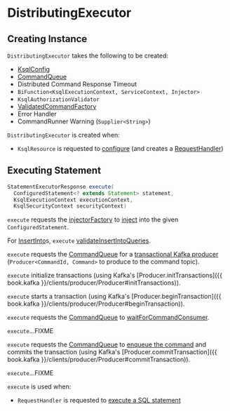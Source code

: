 # DistributingExecutor

## Creating Instance

`DistributingExecutor` takes the following to be created:

* <span id="ksqlConfig"> [KsqlConfig](../KsqlConfig.md)
* <span id="commandQueue"> [CommandQueue](CommandQueue.md)
* <span id="distributedCmdResponseTimeout"> Distributed Command Response Timeout
* <span id="injectorFactory"> `BiFunction<KsqlExecutionContext, ServiceContext, Injector>`
* <span id="authorizationValidator"> `KsqlAuthorizationValidator`
* <span id="validatedCommandFactory"> [ValidatedCommandFactory](ValidatedCommandFactory.md)
* <span id="errorHandler"> Error Handler
* <span id="commandRunnerWarning"> CommandRunner Warning (`Supplier<String>`)

`DistributingExecutor` is created when:

* `KsqlResource` is requested to [configure](KsqlResource.md#configure) (and creates a [RequestHandler](KsqlResource.md#handler))

## <span id="execute"> Executing Statement

```java
StatementExecutorResponse execute(
  ConfiguredStatement<? extends Statement> statement,
  KsqlExecutionContext executionContext,
  KsqlSecurityContext securityContext)
```

`execute` requests the [injectorFactory](#injectorFactory) to [inject](../Injector.md#inject) into the given `ConfiguredStatement`.

For [InsertInto](../parser/InsertInto.md)s, `execute` [validateInsertIntoQueries](#validateInsertIntoQueries).

`execute` requests the [CommandQueue](#commandQueue) for a [transactional Kafka producer](CommandQueue.md#createTransactionalProducer) (`Producer<CommandId, Command>` to produce to the command topic).

`execute` initialize transactions (using Kafka's [Producer.initTransactions]({{ book.kafka }}/clients/producer/Producer#initTransactions)).

`execute` starts a transaction (using Kafka's [Producer.beginTransaction]({{ book.kafka }}/clients/producer/Producer#beginTransaction)).

`execute` requests the [CommandQueue](#commandQueue) to [waitForCommandConsumer](CommandQueue.md#waitForCommandConsumer).

`execute`...FIXME

`execute` requests the [CommandQueue](#commandQueue) to [enqueue the command](CommandQueue.md#enqueueCommand) and commits the transaction (using Kafka's [Producer.commitTransaction]({{ book.kafka }}/clients/producer/Producer#commitTransaction)).

`execute`...FIXME

`execute` is used when:

* `RequestHandler` is requested to [execute a SQL statement](RequestHandler.md#executeStatement)
